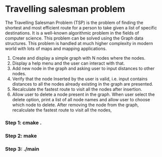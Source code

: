 # Travelling salesman problem
The Travelling Salesman Problem (TSP) is the problem of finding the shortest and most efficient route for a person to take given a list of specific destinations. It is a well-known algorithmic problem in the fields of computer science. This problem can be solved using the Graph data structures. This problem is handled at much higher complexity in modern world with lots of maps and mapping applications.


1. Create and display a simple graph with N nodes where the nodes.
2. Display a help menu and the user can interact with that.
3. Add new node in the graph and asking user to input distances to
   other nodes. 
4. Verify that the node Inserted by the user is valid, i.e. input contains
   distances to all the nodes already existing in the graph are presented. 
5. Recalculate the fastest route to visit all the nodes after insertion.
6. Allow user to delete a node present in the graph. When user select the delete option,
   print a list of all node names and allow user to choose which node to delete. After
   removing the node from the graph, recalculate the fastest route to visit all the nodes,


### Step 1: cmake .
### Step 2: make
### Step 3: ./main 

